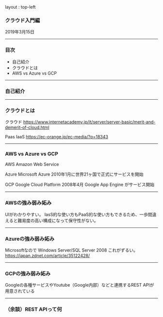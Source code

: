 layout : top-left
### クラウド入門編

2019年3月15日


---


### 目次
* 自己紹介
* クラウドとは
* AWS vs Azure vs GCP


---


### 自己紹介


---


### クラウドとは
クラウド
https://www.internetacademy.jp/it/server/server-basic/merit-and-demerit-of-cloud.html

Paas IaaS
https://ec-orange.jp/ec-media/?p=18343

---

### AWS vs Azure vs GCP
AWS
Amazon Web Service

Azure 
Microsoft Azure
2010年1月に世界21ヶ国で正式にサービスを開始

GCP
Google Cloud Platform
2008年4月 Google App Engine がサービス開始

---

### AWSの強み弱み妬み
UIがわかりやすい。
IasS的な使い方もPaaS的な使い方もできるため、一歩間違えると難易度の高い構成になって保守性がない。

---

### Azureの強み弱み妬み
Microsoftなので
Windows Server/SQL Server 2008
これがずるい。
https://japan.zdnet.com/article/35122428/

---


### GCPの強み弱み妬み
Googleの各種サービスやYoutube（Google内部）などと連携するREST APIが用意されている

---


### （余談）REST APIって何

